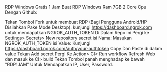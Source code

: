 RDP Windows Gratis 1 Jam
Buat RDP Windows Ram 7GB 2 Core Cpu Dengan Github:

Tekan Tombol Fork untuk membuat RDP (Bagi Pengguna Android/HP Disilahkan Pake Mode Desktop).
kunjungi https://dashboard.ngrok.com untuk mendapatkan NGROK_AUTH_TOKEN
Di Dalam Repo ini Pergi ke Settings> Secrets> New repository secret
isi Nama: Masukan NGROK_AUTH_TOKEN
isi Value: Kunjungi https://dashboard.ngrok.com/auth/your-authtoken Copy Dan Paste di dalam value
Tekan Add secret
Pergi Ke Action> CI> Run workflow
Refresh Web dan masuk ke CI> build
Tekan Tombol panah menghadap ke bawah "RDP1JAM" Untuk Mendapatkan IP, User, Password.
